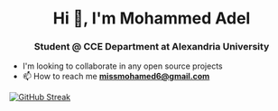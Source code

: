 <h1 align="center">Hi 👋, I'm Mohammed Adel</h1>
<h3 align="center">Student @ CCE Department at Alexandria University</h3>


- I'm looking to collaborate in any open source projects
- 📫 How to reach me **missmohamed6@gmail.com**


[![GitHub Streak](http://github-readme-streak-stats.herokuapp.com?user=GUEST72&theme=dark&background=000000)](https://git.io/streak-stats)


